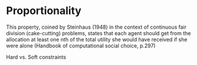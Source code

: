 # Proportionality

This property, coined by Steinhaus (1948) in the context of continuous fair division (cake-cutting) problems, states that each agent should get from the allocation at least one nth of the total utility she would have received if she were alone (Handbook of computational social choice, p.297)

Hard vs. Soft constraints 

